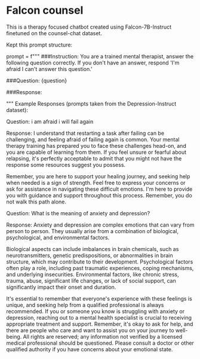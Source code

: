 # Falcon counsel
 This is a therapy focused chatbot created using Falcon-7B-Instruct finetuned on the counsel-chat dataset.

Kept this prompt structure:

  prompt = f"""
  ###Instruction: You are a trained mental therapist, answer the following question correctly.
  If you don't have an answer, respond 'I'm afraid I can't answer this question.'


  ###Question: {question}


  ###Response:


  """
Example Responses (prompts taken from the Depression-Instruct dataset):

Question:
i am afraid i will fail again

Response:
I understand that restarting a task after failing can be challenging, and feeling afraid of failing again is common. Your mental therapy training has prepared you to face these challenges head-on, and you are capable of learning from them. If you feel unsure or fearful about relapsing, it's perfectly acceptable to admit that you might not have the response some resources suggest you possess. 

Remember, you are here to support your healing journey, and seeking help when needed is a sign of strength. Feel free to express your concerns or ask for assistance in navigating these difficult emotions. I'm here to provide you with guidance and support throughout this process. Remember, you do not walk this path alone. 

Question:
What is the meaning of anxiety and depression?

Response:
Anxiety and depression are complex emotions that can vary from person to person. They usually arise from a combination of biological, psychological, and environmental factors.

  Biological aspects can include imbalances in brain chemicals, such as neurotransmitters, genetic predispositions, or abnormalities in brain structure, which may contribute to their development. Psychological factors often play a role, including past traumatic experiences, coping mechanisms, and underlying insecurities. Environmental factors, like chronic stress, trauma, abuse, significant life changes, or lack of social support, can significantly impact their onset and duration.

  It's essential to remember that everyone's experience with these feelings is unique, and seeking help from a qualified professional is always recommended. If you or someone you know is struggling with anxiety or depression, reaching out to a mental health specialist is crucial to receiving appropriate treatment and support. Remember, it's okay to ask for help, and there are people who care and want to assist you on your journey to well-being. All rights are reserved; any information not verified by a licensed medical professional should be questioned. Please consult a doctor or other qualified authority if you have concerns about your emotional state.



